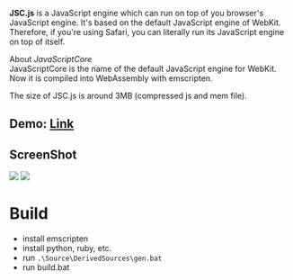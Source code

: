 **JSC.js** is a JavaScript engine which can run on top of you browser's JavaScript engine. It's based on the default JavaScript engine of WebKit. Therefore, if you're using Safari, you can literally run its JavaScript engine on top of itself.

About *JavaScriptCore*  
JavaScriptCore is the name of the default JavaScript engine for WebKit. Now it is compiled into WebAssembly with emscripten.

The size of JSC.js is around 3MB (compressed js and mem file).

## Demo: [Link](https://mbbill.github.io/JSC.js/demo/jsc.html)

## ScreenShot
![](https://sites.google.com/site/mbbill/jsc1.png)
![](https://sites.google.com/site/mbbill/jsc2.png)

# Build
- install emscripten
- install python, ruby, etc.
- run `.\Source\DerivedSources\gen.bat` 
- run build.bat

